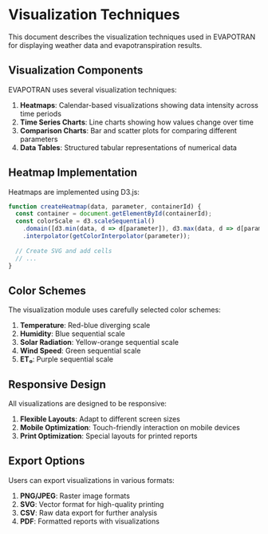 # Visualization Techniques

This document describes the visualization techniques used in EVAPOTRAN for displaying weather data and evapotranspiration results.

## Visualization Components

EVAPOTRAN uses several visualization techniques:

1. **Heatmaps**: Calendar-based visualizations showing data intensity across time periods
2. **Time Series Charts**: Line charts showing how values change over time
3. **Comparison Charts**: Bar and scatter plots for comparing different parameters
4. **Data Tables**: Structured tabular representations of numerical data

## Heatmap Implementation

Heatmaps are implemented using D3.js:

```javascript
function createHeatmap(data, parameter, containerId) {
  const container = document.getElementById(containerId);
  const colorScale = d3.scaleSequential()
    .domain([d3.min(data, d => d[parameter]), d3.max(data, d => d[parameter])])
    .interpolator(getColorInterpolator(parameter));
  
  // Create SVG and add cells
  // ...
}
```

## Color Schemes

The visualization module uses carefully selected color schemes:

1. **Temperature**: Red-blue diverging scale
2. **Humidity**: Blue sequential scale
3. **Solar Radiation**: Yellow-orange sequential scale
4. **Wind Speed**: Green sequential scale
5. **ET₀**: Purple sequential scale

## Responsive Design

All visualizations are designed to be responsive:

1. **Flexible Layouts**: Adapt to different screen sizes
2. **Mobile Optimization**: Touch-friendly interaction on mobile devices
3. **Print Optimization**: Special layouts for printed reports

## Export Options

Users can export visualizations in various formats:

1. **PNG/JPEG**: Raster image formats
2. **SVG**: Vector format for high-quality printing
3. **CSV**: Raw data export for further analysis
4. **PDF**: Formatted reports with visualizations

